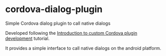 # cordova-dialog-plugin
Simple Cordova dialog plugin to call native dialogs

Developed following the [Introduction to custom Cordova plugin development](https://blogs.oracle.com/mobile/entry/introduction_to_custom_cordova_plugin) tutorial.

It provides a simple interface to call native dialogs on the android platform.
